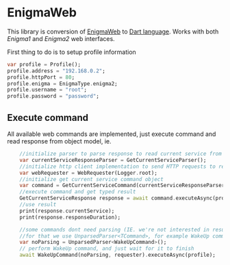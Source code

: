# EnigmaWeb

This library is conversion of [EnigmaWeb](https://github.com/shaxxx/EnigmaWeb) to [Dart language](https://dart.dev).
Works with both *Enigma1* and *Enigma2* web interfaces.

First thing to do is to setup profile information 

```dart
var profile = Profile();
profile.address = "192.168.0.2";
profile.httpPort = 80;
profile.enigma = EnigmaType.enigma2;
profile.username = "root";
profile.password = "password";
```

## Execute command
All available web commands are implemented, just execute command and read response from object model, ie.

```dart
    //initialize parser to parse response to read current service from receiver
    var currentServiceResponseParser = GetCurrentServiceParser();
    //initialize http client implementation to send HTTP requests to receiver
    var webRequester = WebRequester(Logger.root);
    //initialize get current service command object
    var command = GetCurrentServiceCommand(currentServiceResponseParser, webRequester);
    //execute command and get typed result
    GetCurrentServiceResponse response = await command.executeAsync(profile);
    //use result
    print(response.currentService);
    print(response.responseDuration);

    //some commands dont need parsing (IE. we're not interested in result, just if command was successfull)
    //for that we use UnparsedParser<TCommand>, for example WakeUp command to wake up Enigma
    var noParsing = UnparsedParser<WakeUpCommand>();
    // perform WakeUp command, and just wait for it to finish
    await WakeUpCommand(noParsing, requester).executeAsync(profile);
```
    
